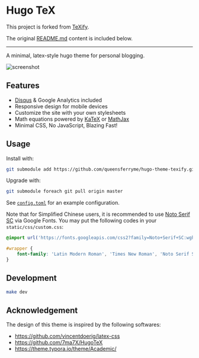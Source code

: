 # Hugo TeX

This project is forked from [TeXify](https://github.com/queensferryme/hugo-theme-texify).

The original [README.md](https://github.com/queensferryme/hugo-theme-texify/blob/master/README.md) content is included below.

----------

A minimal, latex-style hugo theme for personal blogging.

![screenshot](https://raw.githubusercontent.com/queensferryme/hugo-theme-texify/master/images/screenshot.png)

## Features

- [Disqus](https://disqus.com/) & Google Analytics included
- Responsive design for mobile devices
- Customize the site with your own stylesheets
- Math equations powered by [KaTeX](https://katex.org/) or [MathJax](https://www.mathjax.org/)
- Minimal CSS, No JavaScript, Blazing Fast!

## Usage

Install with:

```bash
git submodule add https://github.com/queensferryme/hugo-theme-texify.git themes/hugo-theme-texify
```

Upgrade with:

```bash
git submodule foreach git pull origin master
```

See [`config.toml`](https://github.com/queensferryme/hugo-theme-texify/blob/master/config.toml) for an example configuration.

Note that for Simplified Chinese users, it is recommended to use [Noto Serif SC](https://fonts.google.com/specimen/Noto+Serif+SC) via Google Fonts. You may put the following codes in your `static/css/custom.css`:

```css
@import url('https://fonts.googleapis.com/css2?family=Noto+Serif+SC:wght@300;700&display=swap');

#wrapper {
    font-family: 'Latin Modern Roman', 'Times New Roman', 'Noto Serif SC', serif;
}
```

## Development

```bash
make dev
```

## Acknowledgement

The design of this theme is inspired by the following softwares:

- https://github.com/vincentdoerig/latex-css
- https://github.com/7ma7X/HugoTeX
- https://theme.typora.io/theme/Academic/
